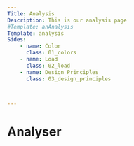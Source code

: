 ```yaml
---
Title: Analysis
Description: This is our analysis page
#Template: anAnalysis
Template: analysis
Sides:
    - name: Color
      class: 01_colors
    - name: Load
      class: 02_load
    - name: Design Principles
      class: 03_design_principles
    


---
```

<h1 class = landingtitle>Analyser</h1>

